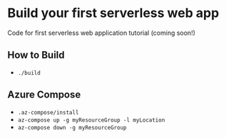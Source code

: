 # Build your first serverless web app

Code for first serverless web application tutorial (coming soon!)

## How to Build
- `./build`

## Azure Compose
- `.az-compose/install`
- `az-compose up -g myResourceGroup -l myLocation`
- `az-compose down -g myResourceGroup`
